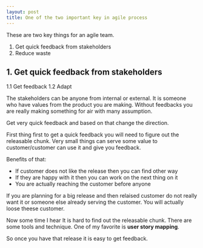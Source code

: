 ```yaml
---
layout: post
title: One of the two important key in agile process
---
```


These are two key things for an agile team.

 1. Get quick feedback from stakeholders
 2. Reduce waste

##  1. Get quick feedback from stakeholders

1.1 Get feedback
1.2 Adapt

The stakeholders can be anyone from internal or external. It is someone who have
values from the product you are making. Without feedbacks you are really making 
something for air with many assumption.

Get very quick feedback and based on that change the direction.

First thing first to get a quick feedback you will need to figure out the
releasable chunk. Very small things can serve some value to customer/customer
can use it and give you feedback.

Benefits of that:

 * If customer does not like the release then you can find other way
 * If they are happy with it then you can work on the next thing on it
 * You are actually reaching the customer before anyone

If you are planning for a big release and then relaised customer do not really
want it or someone else already serving the customer. You will actually loose
theese customer.

Now some time I hear It is hard to find out the releasable chunk. There are
some tools and technique. One of my favorite is **user story mapping**.

So once you have that release it is easy to get feedback.


